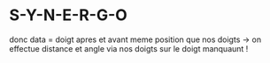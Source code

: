 # S-Y-N-E-R-G-O



donc data = doigt apres et avant meme position que nos doigts -> on effectue distance et angle via nos doigts sur le doigt manquaunt !


